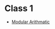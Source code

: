 # Class 1

- [Modular Arithmatic](https://www.khanacademy.org/computing/computer-science/cryptography/modarithmetic/a/what-is-modular-arithmetic)
